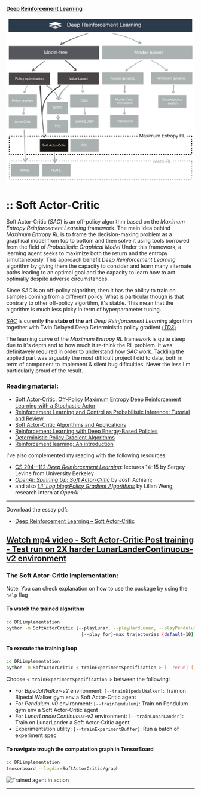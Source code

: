 [**Deep Reinforcement Learning**](https://github.com/RedLeader962/LectureDirigeDRLimplementation/tree/master)

![TaxonomySoftActorCritic](./visual/TaxonomySoftActorCritic_mod.png) 

# :: Soft Actor-Critic


Soft Actor-Critic (_SAC_) is an off-policy algorithm based on the _Maximum Entropy_ _Reinforcement Learning_ framework.
The main idea behind _Maximum Entropy RL_ is to frame the decision-making problem as a graphical model from top to bottom and then solve it using tools borrowed from the field of _Probabilistic Graphical Model_ Under this framework, a learning agent seeks to maximize both the return and the entropy simultaneously.
This approach benefit _Deep Reinforcement Learning_ algorithm by giving them the capacity to consider and learn many alternate paths leading to an optimal goal
and the capacity to learn how to act optimally despite adverse circumstances.

Since _SAC_ is an off-policy algorithm, then it has the ability to train on samples coming from a different policy.
What is particular though is that contrary to other off-policy algortihm, it's stable. This mean that the algorithm is much less picky in term of hyperparameter tuning.

[_SAC_](https://arxiv.org/abs/1801.01290) is curently **the state of the art** _Deep Reinforcement Learning_ algorithm together with Twin Delayed Deep Deterministic policy gradient [(_TD3_)](https://arxiv.org/abs/1802.09477) 


The learning curve of the _Maximum Entropy RL_ framework is quite steep due to it's depth and to how much it re-think the RL problem. It was definitavely required in order to understand how _SAC_ work.
Tackling the applied part was arguably the most difficult project I did to date, both in term of component to implement \& silent bug dificulties.
Never the less I'm particularly proud of the result.

### Reading material:
- [Soft Actor-Critic: Off-Policy Maximum Entropy Deep Reinforcement Learning with a Stochastic Actor](https://arxiv.org/abs/1801.01290)
- [Reinforcement Learning and Control as Probabilistic Inference: Tutorial and Review](https://arxiv.org/abs/1805.00909)
- [Soft Actor-Critic Algorithms and Applications](https://arxiv.org/abs/1812.05905)
- [Reinforcement Learning with Deep Energy-Based Policies](https://arxiv.org/abs/1702.08165)
- [Deterministic Policy Gradient Algorithms](http://proceedings.mlr.press/v32/silver14.pdf)
- [Reinforcement learning: An introduction](http://incompleteideas.net/book/RLbook2018.pdf)


I've also complemented my reading with the following resources:
- [CS 294--112 _Deep Reinforcement Learning_](http://rail.eecs.berkeley.edu/deeprlcourse-fa18/): lectures 14-15 by Sergey Levine from University Berkeley
- [_OpenAI_: _Spinning Up_: _Soft Actor-Critic_](https://spinningup.openai.com/en/latest/algorithms/sac.html)  by Josh Achiam;
- and also  [_Lil' Log blog:Policy Gradient Algorithms_](https://lilianweng.github.io/lil-log/2018/04/08/policy-gradient-algorithms.html#sac)  by Lilian Weng, research intern at _OpenAI_


---
Download the essay pdf:
- [Deep Reinforcement Learning – Soft Actor-Critic](https://github.com/RedLeader962/LectureDirigeDRLimplementation/raw/master/TP_SoftActorCritic_LucCoupal_v1-0.pdf) 



[Watch mp4 video - Soft Actor-Critic Post training - Test run on 2X harder LunarLanderContinuous-v2 environment](video/SAC_video/SAC_postTraining_testOnHardLunar540p.mp4) 
---

### The Soft Actor-Critic implementation:
Note: You can check explanation on how to use the package by using the `--help` flag

#### To watch the trained algorithm 

```bash
cd DRLimplementation
python -m SoftActorCritic [--playLunar, --playHardLunar, --playPendulum] [--record] 
                            [--play_for]=max trajectories (default=10) [--harderEnvCoeficient=1.6] (default)
```

#### To execute the training loop
```bash
cd DRLimplementation
python -m SoftActorCritic < trainExperimentSpecification > [--rerun] [--renderTraining] 
```
Choose `< trainExperimentSpecification >` between the following:
- For _BipedalWalker-v2_ environment:
    `[--trainBipedalWalker]`: Train on Bipedal Walker gym env a Soft Actor-Critic agent
- For _Pendulum-v0_ environment:
    `[--trainPendulum]`: Train on Pendulum gym env a Soft Actor-Critic agent
- For _LunarLanderContinuous-v2_ environment:
    `[--trainLunarLander]`: Train on LunarLander a Soft Actor-Critic agent
- Experimentation utility:
    `[--trainExperimentBuffer]`: Run a batch of experiment spec


#### To navigate trough the computation graph in TensorBoard
```bash
cd DRLimplementation
tensorboard --logdir=SoftActorCritic/graph
```

![Trained agent in action](../../video/SAC_video/SAC_gif/SAC_postTraining_testOnHardLunar540p24fps.gif)


---
